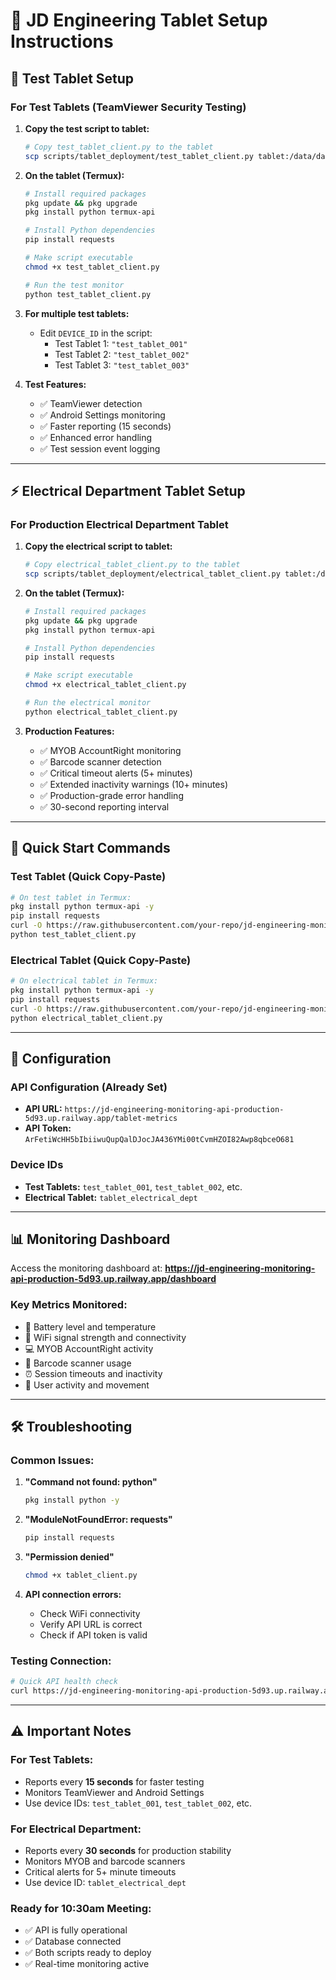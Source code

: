 # 📱 JD Engineering Tablet Setup Instructions

## 🧪 Test Tablet Setup

### For Test Tablets (TeamViewer Security Testing)

1. **Copy the test script to tablet:**
   ```bash
   # Copy test_tablet_client.py to the tablet
   scp scripts/tablet_deployment/test_tablet_client.py tablet:/data/data/com.termux/files/home/
   ```

2. **On the tablet (Termux):**
   ```bash
   # Install required packages
   pkg update && pkg upgrade
   pkg install python termux-api

   # Install Python dependencies
   pip install requests

   # Make script executable
   chmod +x test_tablet_client.py

   # Run the test monitor
   python test_tablet_client.py
   ```

3. **For multiple test tablets:**
   - Edit `DEVICE_ID` in the script:
     - Test Tablet 1: `"test_tablet_001"`
     - Test Tablet 2: `"test_tablet_002"`
     - Test Tablet 3: `"test_tablet_003"`

4. **Test Features:**
   - ✅ TeamViewer detection
   - ✅ Android Settings monitoring
   - ✅ Faster reporting (15 seconds)
   - ✅ Enhanced error handling
   - ✅ Test session event logging

---

## ⚡ Electrical Department Tablet Setup

### For Production Electrical Department Tablet

1. **Copy the electrical script to tablet:**
   ```bash
   # Copy electrical_tablet_client.py to the tablet
   scp scripts/tablet_deployment/electrical_tablet_client.py tablet:/data/data/com.termux/files/home/
   ```

2. **On the tablet (Termux):**
   ```bash
   # Install required packages
   pkg update && pkg upgrade
   pkg install python termux-api

   # Install Python dependencies
   pip install requests

   # Make script executable
   chmod +x electrical_tablet_client.py

   # Run the electrical monitor
   python electrical_tablet_client.py
   ```

3. **Production Features:**
   - ✅ MYOB AccountRight monitoring
   - ✅ Barcode scanner detection
   - ✅ Critical timeout alerts (5+ minutes)
   - ✅ Extended inactivity warnings (10+ minutes)
   - ✅ Production-grade error handling
   - ✅ 30-second reporting interval

---

## 🚀 Quick Start Commands

### Test Tablet (Quick Copy-Paste)
```bash
# On test tablet in Termux:
pkg install python termux-api -y
pip install requests
curl -O https://raw.githubusercontent.com/your-repo/jd-engineering-monitoring-api/main/scripts/tablet_deployment/test_tablet_client.py
python test_tablet_client.py
```

### Electrical Tablet (Quick Copy-Paste)
```bash
# On electrical tablet in Termux:
pkg install python termux-api -y
pip install requests
curl -O https://raw.githubusercontent.com/your-repo/jd-engineering-monitoring-api/main/scripts/tablet_deployment/electrical_tablet_client.py
python electrical_tablet_client.py
```

---

## 🔧 Configuration

### API Configuration (Already Set)
- **API URL:** `https://jd-engineering-monitoring-api-production-5d93.up.railway.app/tablet-metrics`
- **API Token:** `ArFetiWcHH5bIbiiwuQupQalDJocJA436YMi00tCvmHZOI82Awp8qbceO681`

### Device IDs
- **Test Tablets:** `test_tablet_001`, `test_tablet_002`, etc.
- **Electrical Tablet:** `tablet_electrical_dept`

---

## 📊 Monitoring Dashboard

Access the monitoring dashboard at:
**https://jd-engineering-monitoring-api-production-5d93.up.railway.app/dashboard**

### Key Metrics Monitored:
- 🔋 Battery level and temperature
- 📶 WiFi signal strength and connectivity
- 💻 MYOB AccountRight activity
- 📱 Barcode scanner usage
- ⏰ Session timeouts and inactivity
- 🏃 User activity and movement

---

## 🛠️ Troubleshooting

### Common Issues:

1. **"Command not found: python"**
   ```bash
   pkg install python -y
   ```

2. **"ModuleNotFoundError: requests"**
   ```bash
   pip install requests
   ```

3. **"Permission denied"**
   ```bash
   chmod +x tablet_client.py
   ```

4. **API connection errors:**
   - Check WiFi connectivity
   - Verify API URL is correct
   - Check if API token is valid

### Testing Connection:
```bash
# Quick API health check
curl https://jd-engineering-monitoring-api-production-5d93.up.railway.app/health
```

---

## ⚠️ Important Notes

### For Test Tablets:
- Reports every **15 seconds** for faster testing
- Monitors TeamViewer and Android Settings
- Use device IDs: `test_tablet_001`, `test_tablet_002`, etc.

### For Electrical Department:
- Reports every **30 seconds** for production stability
- Monitors MYOB and barcode scanners
- Critical alerts for 5+ minute timeouts
- Use device ID: `tablet_electrical_dept`

### Ready for 10:30am Meeting:
- ✅ API is fully operational
- ✅ Database connected
- ✅ Both scripts ready to deploy
- ✅ Real-time monitoring active 